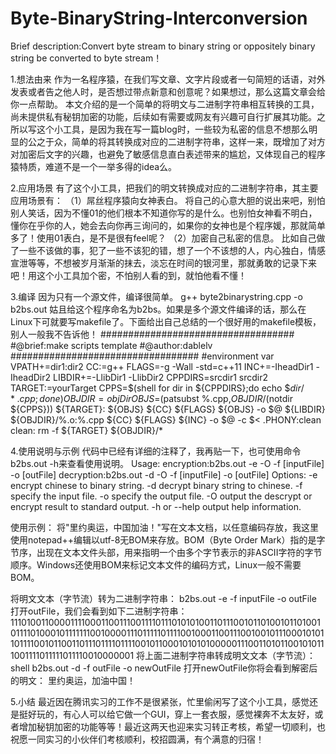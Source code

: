 # Byte-BinaryString-Interconversion

Brief description:Convert byte stream  to binary string or oppositely binary string be converted to byte stream！

1.想法由来
作为一名程序猿，在我们写文章、文字片段或者一句简短的话语，对外发表或者告之他人时，是否想过带点新意和创意呢？如果想过，那么这篇文章会给你一点帮助。 本文介绍的是一个简单的将明文与二进制字符串相互转换的工具，尚未提供私有秘钥加密的功能，后续如有需要或网友有兴趣可自行扩展其功能。之所以写这个小工具，是因为我在写一篇blog时，一些较为私密的信息不想那么明显的公之于众，简单的将其转换成对应的二进制字符串，这样一来，既增加了对方对加密后文字的兴趣，也避免了敏感信息直白表述带来的尴尬，又体现自己的程序猿特质，难道不是一个一举多得的idea么。

2.应用场景 
有了这个小工具，把我们的明文转换成对应的二进制字符串，其主要应用场景有： 
（1）屌丝程序猿向女神表白。 将自己的心意大胆的说出来吧，别怕别人笑话，因为不懂01的他们根本不知道你写的是什么。也别怕女神看不明白，懂你在乎你的人，她会去向你再三询问的，如果你的女神也是个程序媛，那就简单多了！使用01表白，是不是很有feel呢？ 
（2）加密自己私密的信息。 比如自己做了一些不该做的事，犯了一些不该犯的错，想了一个不该想的人，内心独白，情感宣泄等等，不想被岁月渐渐的抹去，淡忘在时间的银河里，那就勇敢的记录下来吧！用这个小工具加个密，不怕别人看的到，就怕他看不懂！ 

3.编译
因为只有一个源文件，编译很简单。 
g++ byte2binarystring.cpp -o b2bs.out 
姑且给这个程序命名为b2bs。如果是多个源文件编译的话，那么在Linux下可就要写makefile了。下面给出自己总结的一个很好用的makefile模板，别人一般我不告诉他！ 
################################### 
#@brief:make scripts template 
#@author:dablelv 
################################## 
#environment 
var VPATH+=dir1:dir2 
CC:=g++ FLAGS=-g -Wall -std=c++11 
INC+=-IheadDir1 -IheadDir2 
LIBDIR+=-LlibDir1 -LlibDir2 
CPPDIRS=srcdir1 srcdir2 
TARGET:=yourTarget 
CPPS=$(shell for dir in ${CPPDIRS};do echo $${dir}/*.cpp;done) OBJDIR=objDir 
OBJS=$(patsubst %.cpp,${OBJDIR}/%.o,$(notdir ${CPPS})) 
${TARGET}:
${OBJS} ${CC} ${FLAGS} ${OBJS} -o $@ ${LIBDIR} 
${OBJDIR}/%.o:%.cpp 
${CC} ${FLAGS} ${INC} -o $@ -c $<
.PHONY:clean clean: rm -f ${TARGET} ${OBJDIR}/*

4.使用说明与示例
代码中已经有详细的注释了，我再贴一下，也可使用命令b2bs.out -h来查看使用说明。
Usage: 
encryption:b2bs.out -e -O -f [inputFile] -o [outFile] 
decryption:b2bs.out -d -O -f [inputFile] -o [outFile] 
Options: 
-e <encrypt> encrypt chinese to binary string. 
-d <decrypt> decrypt binary string to chinese. 
-f <file> specify the input file. 
-o <output> specify the output file. 
-O <Output> output the descrypt or encrypt result to standard output. 
-h or --help output help information. 

使用示例：
将"里约奥运，中国加油！"写在文本文档，以任意编码存放，我这里使用notepad++编辑以utf-8无BOM来存放。BOM（Byte Order Mark）指的是字节序，出现在文本文件头部，用来指明一个由多个字节表示的非ASCII字符的字节顺序。Windows还使用BOM来标记文本文件的编码方式，Linux一般不需要BOM。 

将明文文本（字节流）转为二进制字符串： 
b2bs.out -e -f inputFile -o outFile
打开outFile，我们会看到如下二进制字符串：
111010011000011110001100111001111011101010100110111001011010010110100101111010001011111110010000111011111011110010001100111001001011100010101101111001011001101110111101111001011000101010100000111001101011001010111001111011111011110010000001
将上面二进制字符串转成明文文本（字节流）：
shell b2bs.out -d -f outFile -o newOutFile
打开newOutFile你将会看到解密后的明文：
里约奥运，加油中国！

5.小结 
最近因在腾讯实习的工作不是很紧张，忙里偷闲写了这个小工具，感觉还是挺好玩的，有心人可以给它做一个GUI，穿上一套衣服，感觉裸奔不太友好，或者增加秘钥加密的功能等等！最近这两天也迎来实习转正考核，希望一切顺利，也祝愿一同实习的小伙伴们考核顺利，校招圆满，有个满意的归宿！ 


